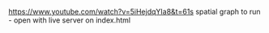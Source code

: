 https://www.youtube.com/watch?v=5iHejdqYIa8&t=61s
spatial graph
to run - open with live server on index.html